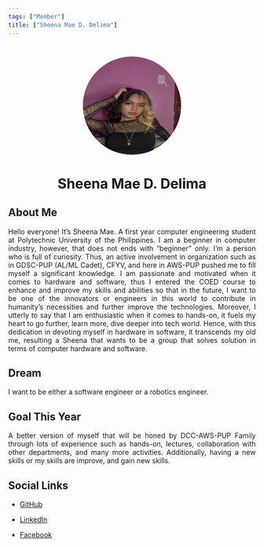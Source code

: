 ```yaml
---
tags: ["Member"]
title: ["Sheena Mae D. Delima"]
---
```


<TagLinks/>

<div align="center">
  <img src="../../images/sheen.jpg" width="200" height="200" style="border-radius: 50%; margin-top: 25px;" />
</div>

<div align="center">
  <h1>Sheena Mae D. Delima</h1>
</div>

<div style="text-align: justify;">
  <h2>About Me</h2>
  <p>Hello everyone! It’s Sheena Mae. A first year computer engineering student at Polytechnic University of the Philippines. I am a beginner in computer industry, however, that does not ends with “beginner” only. I’m a person who is full of curiosity. Thus, an active involvement in organization such as in GDSC-PUP (AL/ML Cadet), CFYV, and here in AWS-PUP pushed me to fill myself a significant knowledge. I am passionate and motivated when it comes to hardware and software, thus I entered the COED course to enhance and improve my skills and abilities so that in the future, I want to be one of the innovators or engineers in this world to contribute in humanity’s necessities and further improve the technologies. Moreover, I utterly to say that I am enthusiastic when it comes to hands-on, it fuels my heart to go further, learn more, dive deeper into tech world. Hence, with this dedication in devoting myself in hardware in software, it transcends my old me, resulting a Sheena that wants to be a group that solves solution in terms of computer hardware and software.</p>

  <h2>Dream</h2>
  <p>I want to be either a software engineer or a robotics engineer.</p>
  
  <h2>Goal This Year</h2>
  <p>A better version of myself that will be honed by DCC-AWS-PUP Family through lots of experience such as hands-on, lectures, collaboration with other departments, and many more activities. Additionally, having a new skills or my skills are improve, and gain new skills.</p>

  <h2>Social Links</h2>
  <ul>
    <li>
      <p>
        <a href="https://github.com/sheenugh">GitHub</a>
      </p>
    </li>
    <li>
      <p>
        <a href="https://www.linkedin.com/in/delima-sheena-mae-413809297/">LinkedIn</a>
      </p>
    </li>
    <li>
      <p>
        <a href="https://www.facebook.com/profile.php?id=100074418943027&mibextid=JRoKGi">Facebook</a>
      </p>
    </li>
  </ul> 
</div>